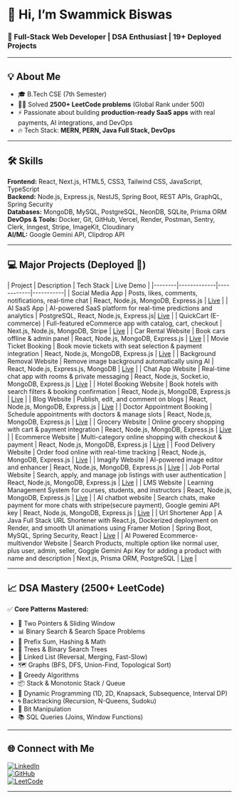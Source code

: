 # 👋 Hi, I’m Swammick Biswas

### 🚀 Full-Stack Web Developer | DSA Enthusiast | 19+ Deployed Projects

---

## 💡 About Me

- 🎓 B.Tech CSE (7th Semester)
- 🧑‍💻 Solved **2500+ LeetCode problems** (Global Rank under 500)
- ⚡ Passionate about building **production-ready SaaS apps** with real payments, AI integrations, and DevOps
- 🔥 Tech Stack: **MERN, PERN, Java Full Stack, DevOps**

---

## 🛠️ Skills

**Frontend:** React, Next.js, HTML5, CSS3, Tailwind CSS, JavaScript, TypeScript  
**Backend:** Node.js, Express.js, NestJS, Spring Boot, REST APIs, GraphQL, Spring Security  
**Databases:** MongoDB, MySQL, PostgreSQL, NeonDB, SQLite, Prisma ORM  
**DevOps & Tools:** Docker, Git, GitHub, Vercel, Render, Postman, Sentry, Clerk, Inngest, Stripe, ImageKit, Cloudinary  
**AI/ML:** Google Gemini API, Clipdrop API

---

## 💻 Major Projects (Deployed 🚀)

| Project | Description | Tech Stack | Live Demo | |--------|-------------|------------|-----------| | Social Media App | Posts, likes, comments, notifications, real-time chat | React, Node.js, MongoDB, Express.js | [Live](https://pingup-frontend-navy.vercel.app/) | | AI SaaS App | AI-powered SaaS platform for real-time predictions and analytics | PostgreSQL, React, Node.js, Express.js| [Live](https://quick-ai-tau.vercel.app/) | | QuickCart (E-commerce) | Full-featured eCommerce app with catalog, cart, checkout | Next.js, Node.js, MongoDB, Stripe | [Live](https://quick-cart-neon-two.vercel.app/) | | Car Rental Website | Book cars offline & admin panel | React, Node.js, MongoDB, Express.js | [Live](https://car-rental-swammick.vercel.app/) | | Movie Ticket Booking | Book movie tickets with seat selection & payment integration | React, Node.js, MongoDB, Express.js | [Live](https://quickshow-lake.vercel.app/) | | Background Removal Website | Remove image background automatically using AI | React, Node.js, Express.js, MongoDB | [Live](https://bg-removal-frontend-pearl.vercel.app/) | | Chat App Website | Real-time chat app with rooms & private messaging | React, Node.js, Socket.io, MongoDB, Express.js | [Live](https://chat-app-frontend-weld-seven.vercel.app/) | | Hotel Booking Website | Book hotels with search filters & booking confirmation | React, Node.js, MongoDB, Express.js | [Live](https://quickstay-two.vercel.app/) | | Blog Website | Publish, edit, and comment on blogs | React, Node.js, MongoDB, Express.js | [Live](https://quick-blog-frontend.vercel.app/) | | Doctor Appointment Booking | Schedule appointments with doctors & manage slots | React, Node.js, MongoDB, Express.js | [Live](https://prescripto-frontend-rose.vercel.app/) | | Grocery Website | Online grocery shopping with cart & payment integration | React, Node.js, MongoDB, Express.js | [Live](https://greencart-five.vercel.app/) | | Ecommerce Website | Multi-category online shopping with checkout & payment | React, Node.js, MongoDB, Express.js | [Live](https://ecommerce-frontend-nine-flax.vercel.app/) | | Food Delivery Website | Order food online with real-time tracking | React, Node.js, MongoDB, Express.js | [Live](https://food-del-client-c5s9.onrender.com/) | | Imagify Website | AI-powered image editor and enhancer | React, Node.js, MongoDB, Express.js | [Live](https://imagify-frontend-swart.vercel.app/) | | Job Portal Website | Search, apply, and manage job listings with user authentication | React, Node.js, MongoDB, Express.js | [Live](https://job-portal-frontend-jet.vercel.app/) | | LMS Website | Learning Management System for courses, students, and instructors | React, Node.js, MongoDB, Express.js | [Live](https://lms-client-chi-ten.vercel.app/) | | AI chatbot website | Search chats, make payment for more chats with stripe(secure payment), Google gemini API key | React, Node.js, MongoDB, Express.js | [Live](https://quickgpt-five.vercel.app/) | | Url Shortener App | A Java Full Stack URL Shortener with React.js, Dockerized deployment on Render, and smooth UI animations using Framer Motion | Spring Boot, MySQL, Spring Security, React | [Live](https://url-shortener-react-psi.vercel.app/) | | AI Powered Ecommerce-multivendor Website | Search Products, multiple option like normal user, plus user, admin, seller, Goggle Gemini Api Key for adding a product with name and description | Next.js, Prisma ORM, PostgreSQL | [Live](https://gocart-cyan.vercel.app/) |

---

## 📈 DSA Mastery (2500+ LeetCode)

✅ **Core Patterns Mastered:**

- 🔁 Two Pointers & Sliding Window
- 📊 Binary Search & Search Space Problems
- 🧮 Prefix Sum, Hashing & Math
- 🌲 Trees & Binary Search Trees
- 🧵 Linked List (Reversal, Merging, Fast-Slow)
- 🗺️ Graphs (BFS, DFS, Union-Find, Topological Sort)
- 🎯 Greedy Algorithms
- 📦 Stack & Monotonic Stack / Queue
- 🧠 Dynamic Programming (1D, 2D, Knapsack, Subsequence, Interval DP)
- 🌀 Backtracking (Recursion, N-Queens, Sudoku)
- 🔐 Bit Manipulation
- 📚 SQL Queries (Joins, Window Functions)

---

## 🌐 Connect with Me

[![LinkedIn](https://img.shields.io/badge/LinkedIn-blue?logo=linkedin)](https://www.linkedin.com/in/swammick-biswas-05ab59308/)  
[![GitHub](https://img.shields.io/badge/GitHub-black?logo=github)](https://github.com/SwammickBiswas)  
[![LeetCode](https://img.shields.io/badge/LeetCode-orange?logo=leetcode)](https://leetcode.com/u/Swammick/)

---
